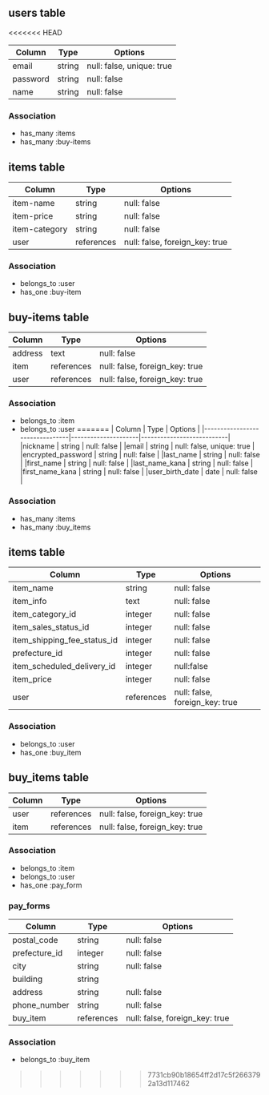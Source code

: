 ## users table
<<<<<<< HEAD

| Column             | Type                | Options                   |
|--------------------|---------------------|---------------------------|
| email              | string              | null: false, unique: true |
| password           | string              | null: false               |
| name               | string              | null: false               |

### Association
* has_many :items
* has_many :buy-items

## items table

| Column                              | Type       | Options                        |
|-------------------------------------|------------|--------------------------------|
| item-name                           | string     | null: false                    |
| item-price                          | string     | null: false                    |
| item-category                       | string     | null: false                    |
| user                                | references | null: false, foreign_key: true |

### Association

- belongs_to :user
- has_one :buy-item

## buy-items table

| Column      | Type       | Options                        |
|-------------|------------|--------------------------------|
| address     | text       | null: false                    |
| item        | references | null: false, foreign_key: true |
| user        | references | null: false, foreign_key: true |

### Association

- belongs_to :item
- belongs_to :user
=======
| Column                         | Type                | Options                   |
|--------------------------------|---------------------|---------------------------|
|nickname                        | string              | null: false               |
|email                           | string              | null: false, unique: true |
|encrypted_password              | string              | null: false               |
|last_name                       | string              | null: false               |
|first_name                      | string              | null: false               |
|last_name_kana                  | string              | null: false               |
|first_name_kana                 | string              | null: false               |
|user_birth_date                 | date                | null: false               |

### Association
* has_many :items
* has_many :buy_items

## items table
| Column                              | Type       | Options                        |
|-------------------------------------|------------|--------------------------------|
|item_name                            | string     | null: false                    |
|item_info                            | text       | null: false                    |
|item_category_id                     | integer    | null: false                    |
|item_sales_status_id                 | integer    | null: false                    |
|item_shipping_fee_status_id          | integer    | null: false                    |
|prefecture_id                        | integer    | null: false                    |
|item_scheduled_delivery_id           | integer    | null:false                     |
|item_price                           | integer    | null: false                    |
|user                                 | references | null: false, foreign_key: true |

### Association
- belongs_to :user
- has_one :buy_item

## buy_items table
| Column                 | Type       | Options                       |
|------------------------|------------|-------------------------------|
|user                   | references | null: false, foreign_key: true |
|item                   | references | null: false, foreign_key: true |

### Association
- belongs_to :item
- belongs_to :user
- has_one :pay_form

### pay_forms
| Column      | Type       | Options                                     |
|-------------|------------|---------------------------------------------|
|postal_code  | string     | null: false                                 |
|prefecture_id| integer    | null: false                                 |
|city         | string     | null: false                                 |
|building     | string     |                                             |
|address      | string     | null: false                                 |
|phone_number | string     | null: false                                 |
|buy_item     | references | null: false, foreign_key: true              |

### Association
- belongs_to :buy_item
>>>>>>> 7731cb90b18654ff2d17c5f2663792a13d117462
